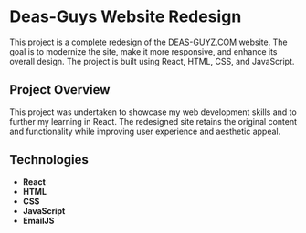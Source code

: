 # Deas-Guys Website Redesign 
This project is a complete redesign of the [DEAS-GUYZ.COM](https://www.deasguyz.com/) website. The goal is to modernize the site, make it more responsive, and enhance its overall design. The project is built using React, HTML, CSS, and JavaScript. 
## Project Overview 
This project was undertaken to showcase my web development skills and to further my learning in React. The redesigned site retains the original content and functionality while improving user experience and aesthetic appeal. 
## Technologies
- **React**
- **HTML** 
- **CSS**
- **JavaScript**
- **EmailJS**